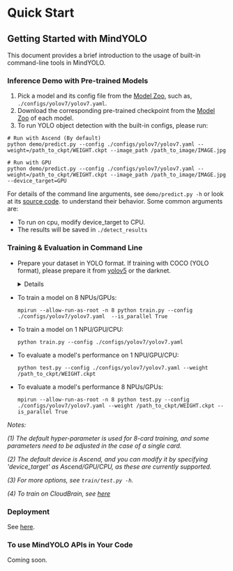 

# Quick Start


## Getting Started with MindYOLO

This document provides a brief introduction to the usage of built-in command-line tools in MindYOLO.

### Inference Demo with Pre-trained Models

1. Pick a model and its config file from the [Model Zoo](../modelzoo/benchmark.md), such as, `./configs/yolov7/yolov7.yaml`.
2. Download the corresponding pre-trained checkpoint from the [Model Zoo](../modelzoo/benchmark.md) of each model.
3. To run YOLO object detection with the built-in configs, please run:

```shell
# Run with Ascend (By default)
python demo/predict.py --config ./configs/yolov7/yolov7.yaml --weight=/path_to_ckpt/WEIGHT.ckpt --image_path /path_to_image/IMAGE.jpg

# Run with GPU
python demo/predict.py --config ./configs/yolov7/yolov7.yaml --weight=/path_to_ckpt/WEIGHT.ckpt --image_path /path_to_image/IMAGE.jpg --device_target=GPU
```


For details of the command line arguments, see `demo/predict.py -h` or look at its [source code](https://github.com/mindspore-lab/mindyolo/blob/master/deploy/predict.py).
to understand their behavior. Some common arguments are:
* To run on cpu, modify device_target to CPU.
* The results will be saved in `./detect_results`

### Training & Evaluation in Command Line

* Prepare your dataset in YOLO format. If training with COCO (YOLO format), please prepare it from [yolov5](https://github.com/ultralytics/yolov5) or the darknet.
  
  <details onclose>

  ```text
    coco/
      {train,val}2017.txt
      annotations/
        instances_{train,val}2017.json
      images/
        {train,val}2017/
            00000001.jpg
            ...
            # image files that are mentioned in the corresponding train/val2017.txt
      labels/
        {train,val}2017/
            00000001.txt
            ...
            # label files that are mentioned in the corresponding train/val2017.txt
  ```
  </details>

* To train a model on 8 NPUs/GPUs:
  ```shell
  mpirun --allow-run-as-root -n 8 python train.py --config ./configs/yolov7/yolov7.yaml  --is_parallel True
  ```

* To train a model on 1 NPU/GPU/CPU:
  ```shell
  python train.py --config ./configs/yolov7/yolov7.yaml 
  ```

* To evaluate a model's performance on 1 NPU/GPU/CPU:
  ```shell
  python test.py --config ./configs/yolov7/yolov7.yaml --weight /path_to_ckpt/WEIGHT.ckpt
  ```
* To evaluate a model's performance 8 NPUs/GPUs:
  ```shell
  mpirun --allow-run-as-root -n 8 python test.py --config ./configs/yolov7/yolov7.yaml --weight /path_to_ckpt/WEIGHT.ckpt --is_parallel True
  ```
*Notes:*

*(1) The default hyper-parameter is used for 8-card training, and some parameters need to be adjusted in the case of a single card.*

*(2) The default device is Ascend, and you can modify it by specifying 'device_target' as Ascend/GPU/CPU, as these are currently supported.*

*(3) For more options, see `train/test.py -h`.*

*(4) To train on CloudBrain, see [here](modelarts.md)*


### Deployment

See [here](deployment.md).


### To use MindYOLO APIs in Your Code

Coming soon.

